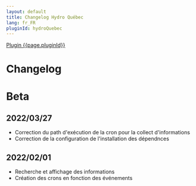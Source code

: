 ```yaml
---
layout: default
title: Changelog Hydro Québec
lang: fr_FR
pluginId: hydroQuebec
---
```


<div id="title">
<a href="../../../{{site.baseurl}}/{{page.pluginId}}/{{page.lang}}">Plugin {{page.pluginId}}</a>
</div>

Changelog
===
# Beta
## 2022/03/27
- Correction du path d'exécution de la cron pour la collect d'informations
- Correction de la configuration de l'installation des dépendnces
## 2022/02/01
- Recherche et affichage des informations
- Création des crons en fonction des événements
